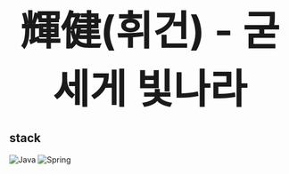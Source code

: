 
<div align="center">
  <span style="font-size: 72px; font-weight: bold;">輝健(휘건) - 굳세게 빛나라</span>
</div>


## stack
![Java](https://img.shields.io/badge/java-%23ED8B00.svg?style=for-the-badge&logo=openjdk&logoColor=white)
![Spring](https://img.shields.io/badge/spring-%236DB33F.svg?style=for-the-badge&logo=spring&logoColor=white)


